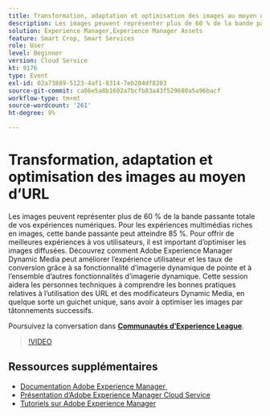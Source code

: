 ```yaml
---
title: Transformation, adaptation et optimisation des images au moyen d’URL
description: Les images peuvent représenter plus de 60 % de la bande passante totale de vos expériences numériques. Pour les expériences multimédias riches en images, cette bande passante peut atteindre 85 %. Pour offrir de meilleures expériences à vos utilisateurs, il est important d’optimiser les images diffusées. Découvrez comment Adobe Experience Manager Dynamic Media peut améliorer l’expérience utilisateur et les taux de conversion grâce à sa fonctionnalité d’imagerie dynamique de pointe et à l’ensemble d’autres fonctionnalités d’imagerie dynamique. Cette session aidera les personnes techniques à comprendre les bonnes pratiques relatives à l’utilisation des URL et des modificateurs Dynamic Media, en quelque sorte un guichet unique, sans avoir à optimiser les images par tâtonnements successifs.
solution: Experience Manager,Experience Manager Assets
feature: Smart Crop, Smart Services
role: User
level: Beginner
version: Cloud Service
kt: 9176
type: Event
exl-id: 02a73889-5123-4af1-8314-7eb204df8203
source-git-commit: ca06e5a8b1602a7bcfb83a43f529680a5a96bacf
workflow-type: tm+mt
source-wordcount: '261'
ht-degree: 9%

---
```


# Transformation, adaptation et optimisation des images au moyen d’URL

Les images peuvent représenter plus de 60 % de la bande passante totale de vos expériences numériques. Pour les expériences multimédias riches en images, cette bande passante peut atteindre 85 %. Pour offrir de meilleures expériences à vos utilisateurs, il est important d’optimiser les images diffusées. Découvrez comment Adobe Experience Manager Dynamic Media peut améliorer l’expérience utilisateur et les taux de conversion grâce à sa fonctionnalité d’imagerie dynamique de pointe et à l’ensemble d’autres fonctionnalités d’imagerie dynamique. Cette session aidera les personnes techniques à comprendre les bonnes pratiques relatives à l’utilisation des URL et des modificateurs Dynamic Media, en quelque sorte un guichet unique, sans avoir à optimiser les images par tâtonnements successifs.

Poursuivez la conversation dans **[Communautés d’Experience League](https://adobe.ly/3F58miP)**.

>[!VIDEO](https://video.tv.adobe.com/v/337847/?quality=12&learn=on&hidetitle=true)

## Ressources supplémentaires

- [Documentation Adobe Experience Manager ](https://experienceleague.adobe.com/docs/experience-manager-cloud-service.html?lang=fr)
- [Présentation d’Adobe Experience Manager Cloud Service](https://experienceleague.adobe.com/docs/experience-manager-cloud-service/overview/home.html?lang=fr)
- [Tutoriels sur Adobe Experience Manager](https://experienceleague.adobe.com/docs/experience-manager-tutorials.html?lang=fr)
